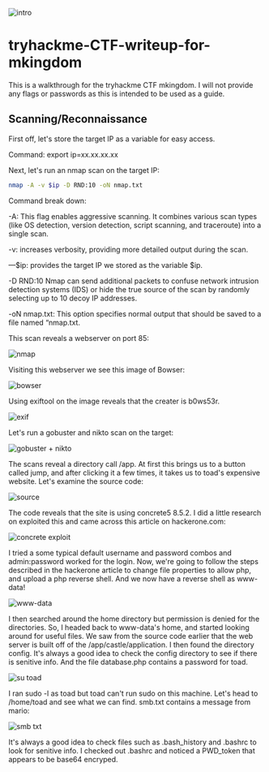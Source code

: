 ![intro](https://github.com/user-attachments/assets/352398d3-7036-426f-8735-18b607e1f22e)

# tryhackme-CTF-writeup-for-mkingdom

This is a walkthrough for the tryhackme CTF mkingdom. I will not provide any flags or passwords as this is intended to be used as a guide.

## Scanning/Reconnaissance

First off, let's store the target IP as a variable for easy access.

Command: export ip=xx.xx.xx.xx

Next, let's run an nmap scan on the target IP:
```bash
nmap -A -v $ip -D RND:10 -oN nmap.txt
```

Command break down:

-A: This flag enables aggressive scanning. It combines various scan types (like OS detection, version detection, script scanning, and traceroute) into a single scan.

-v: increases verbosity, providing more detailed output during the scan.

—$ip: provides the target IP we stored as the variable $ip.

-D RND:10 Nmap can send additional packets to confuse network intrusion detection systems (IDS) or hide the true source of the scan by randomly selecting up to 10 decoy IP addresses.

-oN nmap.txt: This option specifies normal output that should be saved to a file named “nmap.txt.

This scan reveals a webserver on port 85:

![nmap](https://github.com/user-attachments/assets/6e9260bd-2c0f-4f72-ae61-0feece3a008a)

Visiting this webserver we see this image of Bowser:

![bowser](https://github.com/user-attachments/assets/5027b68b-1510-432f-8e82-b2b9824a84b5)

Using exiftool on the image reveals that the creater is b0ws53r. 

![exif](https://github.com/user-attachments/assets/6a372813-6216-499a-ad9f-8851eb1d1d98)

Let's run a gobuster and nikto scan on the target:

![gobuster + nikto](https://github.com/user-attachments/assets/52b6696d-72fa-4069-a95e-885787ab9668)

The scans reveal a directory call /app. At first this brings us to a button called jump, and after clicking it a few times, it takes us to toad's expensive website. Let's examine the source code:

![source](https://github.com/user-attachments/assets/5ad9209e-80cc-43d8-9c73-90a87896a060)

The code reveals that the site is using concrete5 8.5.2. I did a little research on exploited this and came across this article on hackerone.com:

![concrete exploit](https://github.com/user-attachments/assets/5d16a8c7-a37d-4bd8-89a7-c5f03afb8414)

I tried a some typical default username and password combos and admin:password worked for the login. Now, we're going to follow the steps described in the hackerone article to change file properties to allow php, and upload a php reverse shell. 
And we now have a reverse shell as www-data!

![www-data](https://github.com/user-attachments/assets/d8d732b3-4ee2-4e56-82e9-45ce03d92f6f)

I then searched around the home directory but permission is denied for the directories. So, I headed back to www-data's home, and started looking around for useful files. We saw from the source code earlier that the web server is built off of the /app/castle/application. I then found the directory config. It's always a good idea to check the config directory to see if there is senitive info. And the file database.php contains a password for toad.

![su toad](https://github.com/user-attachments/assets/b40596f7-8cfd-43f0-8a4e-dbe45cf34f3f)

I ran sudo -l as toad but toad can't run sudo on this machine. Let's head to /home/toad and see what we can find. smb.txt contains a message from mario:

![smb txt](https://github.com/user-attachments/assets/7d4d89b6-9751-4d8e-8e88-6182f2c6e284)

It's always a good idea to check files such as .bash_history and .bashrc to look for senitive info. I checked out .bashrc and noticed a PWD_token that appears to be base64 encryped.



